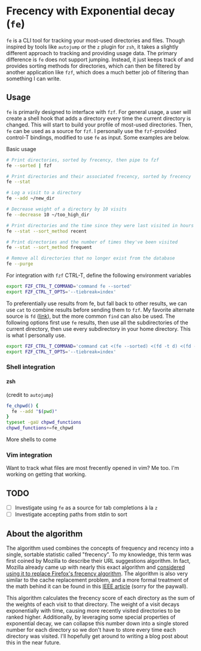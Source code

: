 # Frecency with Exponential decay (`fe`)

`fe` is a CLI tool for tracking your most-used directories and files. 
Though inspired by tools like `autojump` or the `z` plugin for `zsh`, it takes a slightly 
different approach to tracking and providing usage data. 
The primary difference is `fe` does not support jumping. Instead, it just keeps track of and provides sorting methods for directories, 
which can then be filtered by another application like `fzf`, 
which does a much better job of filtering than something I can write.


## Usage

`fe` is primarily designed to interface with `fzf`. For general usage, 
a user will create a shell hook that adds a directory every time the current 
directory is changed. This will start to build your profile of most-used directories. 
Then, `fe` can be used as a source for `fzf`. I personally use the `fzf`-provided 
control-T bindings, modified to use `fe` as input. Some examples are below.

Basic usage
```sh
# Print directories, sorted by frecency, then pipe to fzf
fe --sorted | fzf

# Print directories and their associated frecency, sorted by frecency
fe --stat

# Log a visit to a directory
fe --add ~/new_dir

# Decrease weight of a directory by 10 visits
fe --decrease 10 ~/too_high_dir

# Print directories and the time since they were last visited in hours
fe --stat --sort_method recent

# Print directories and the number of times they've been visited
fe --stat --sort_method frequent

# Remove all directories that no longer exist from the database
fe --purge 
```

For integration with `fzf` CTRL-T, define the following environment variables 
```zsh
export FZF_CTRL_T_COMMAND='command fe --sorted'
export FZF_CTRL_T_OPTS='--tiebreak=index'
```

To preferentially use results from fe, but fall back to other results, we can use 
`cat` to combine results before sending them to `fzf`. My favorite alternate source 
is `fd` ([link](https://github.com/sharkdp/fd)), but the more common `find` can also be 
used. The following options first use `fe` results, then use all the subdirectories 
of the current directory, then use every subdirectory in your home directory. 
This is what I personally use.

```zsh
export FZF_CTRL_T_COMMAND='command cat <(fe --sorted) <(fd -t d) <(fd -t d . ~)'
export FZF_CTRL_T_OPTS='--tiebreak=index'
```

### Shell integration

#### zsh
(credit to `autojump`)

```zsh
fe_chpwd() {
  fe --add "$(pwd)"
}
typeset -gaU chpwd_functions
chpwd_functions+=fe_chpwd
```

More shells to come

### Vim integration

Want to track what files are most frecently opened in vim? Me too. I'm working on getting that working.

## TODO 

- [ ] Investigate using `fe` as a source for tab completions à la `z`
- [ ] Investigate accepting paths from stdin to sort

## About the algorithm

The algorithm used combines the concepts of frequency and recency into a single, sortable statistic called "frecency".
To my knowledge, this term was first coined by Mozilla to describe their URL suggestions algorithm. 
In fact, Mozilla already came up with nearly this exact algorithm and 
[considered using it to replace Firefox's frecency algorithm](https://wiki.mozilla.org/User:Jesse/NewFrecency?title=User:Jesse/NewFrecency).
The algorithm is also very similar to the cache replacement problem, and a more formal treatment of the
math behind it can be found in this [IEEE article](https://ieeexplore.ieee.org/document/970573) (sorry for the paywall).

This algorithm calculates the frecency score of each directory as the sum of the weights of each visit to that directory.
The weight of a visit decays exponentially with time, causing more recently visited directories to be ranked higher. 
Additionally, by leveraging some special properties of exponential decay, we can collapse this number down into a 
single stored number for each directory so we don't have to store every time each directory was visited. I'll hopefully
get around to writing a blog post about this in the near future.  

